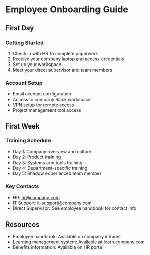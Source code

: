 # Employee Onboarding Guide

## First Day

### Getting Started
1. Check in with HR to complete paperwork
2. Receive your company laptop and access credentials
3. Set up your workspace
4. Meet your direct supervisor and team members

### Account Setup
- Email account configuration
- Access to company Slack workspace
- VPN setup for remote access
- Project management tool access

## First Week

### Training Schedule
- Day 1: Company overview and culture
- Day 2: Product training
- Day 3: Systems and tools training
- Day 4: Department-specific training
- Day 5: Shadow experienced team member

### Key Contacts
- HR: hr@company.com
- IT Support: it-support@company.com
- Direct Supervisor: See employee handbook for contact info

## Resources
- Employee handbook: Available on company intranet
- Learning management system: Available at learn.company.com
- Benefits information: Available on HR portal